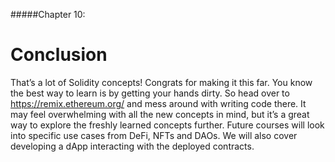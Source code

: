 #####Chapter 10:

# Conclusion

That’s a lot of Solidity concepts! Congrats for making it this far. You know the best way to learn is by getting your hands dirty. So head over to https://remix.ethereum.org/ and mess around with writing code there. It may feel overwhelming with all the new concepts in mind, but it’s a great way to explore the freshly learned concepts further.
Future courses will look into specific use cases from DeFi, NFTs and DAOs. We will also cover developing a dApp interacting with the deployed contracts.
